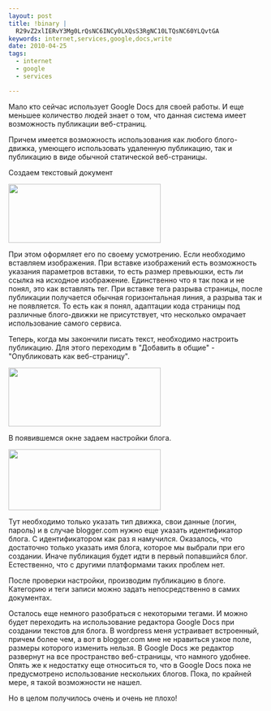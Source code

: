 ```yaml
--- 
layout: post
title: !binary |
  R29vZ2xlIERvY3Mg0LrQsNC6INCy0LXQsS3RgNC10LTQsNC60YLQvtGA
keywords: internet,services,google,docs,write
date: 2010-04-25
tags:
  - internet
  - google
  - services

---
```

Мало кто сейчас использует Google Docs для своей работы. И еще меньшее количество людей знает о том, что данная система имеет возможность публикации веб-страниц.

Причем имеется возможность использования как любого блого-движка, умеющего использовать удаленную публикацию, так и публикацию в виде обычной статической веб-страницы.

Создаем текстовый документ

<a href="http://static.juev.ru/2010/04/docs-text.png"><img class="aligncenter size-medium wp-image-1008" title="docs-text" src="http://static.juev.ru/2010/04/docs-text-300x116.png" alt="" width="300" height="116" /></a>

При этом оформляет его по своему усмотрению. Если необходимо вставляем изображения. При вставке изображений есть возможность указания параметров вставки, то есть размер превьюшки, есть ли ссылка на исходное изображение. Единственно что я так пока и не понял, это как вставлять тег. При вставке тега разрыва страницы, после публикации получается обычная горизонтальная линия, а разрыва так и не появляется. То есть как я понял, адаптации кода страницы под различные блого-движки не присутствует, что несколько омрачает использование самого сервиса.

Теперь, когда мы закончили писать текст, необходимо настроить публикацию. Для этого переходим в "Добавить в общие" - "Опубликовать как веб-страницу".

<a href="http://static.juev.ru/2010/04/docs-pub.png"><img class="aligncenter size-medium wp-image-1007" title="docs-pub" src="http://static.juev.ru/2010/04/docs-pub-300x116.png" alt="" width="300" height="116" /></a>

В появившемся окне задаем настройки блога.

<a href="http://static.juev.ru/2010/04/docs-options.png"><img class="aligncenter size-medium wp-image-1006" title="docs-options" src="http://static.juev.ru/2010/04/docs-options-300x120.png" alt="" width="300" height="120" /></a>

Тут необходимо только указать тип движка, свои данные (логин, пароль) и в случае blogger.com нужно еще указать идентификатор блога. С идентификатором как раз я намучился. Оказалось, что достаточно только указать имя блога, которое мы выбрали при его создании. Иначе публикация будет идти в первый попавшийся блог. Естественно, что с другими платформами таких проблем нет.

После проверки настройки, производим публикацию в блоге. Категорию и теги записи можно задать непосредственно в самих документах.

Осталось еще немного разобраться с некоторыми тегами. И можно будет переходить на использование редактора Google Docs при создании текстов для блога. В wordpress меня устраивает встроенный, причем более чем, а вот в blogger.com мне не нравиться узкое поле, размеры которого изменить нельзя. В Google Docs же редактор развернут на все пространство веб-страницы, что намного удобнее. Опять же к недостатку еще относиться то, что в Google Docs пока не предусмотрено использование нескольких блогов. Пока, по крайней мере, я такой возможности не нашел.

Но в целом получилось очень и очень не плохо!
